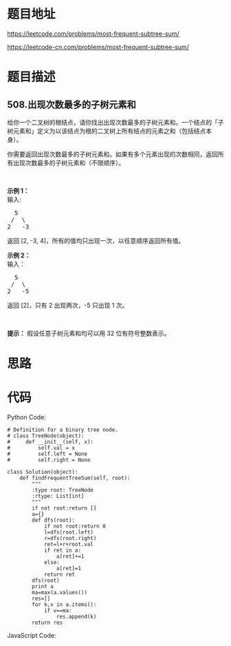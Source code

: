 # 题目地址
https://leetcode.com/problems/most-frequent-subtree-sum/

https://leetcode-cn.com/problems/most-frequent-subtree-sum/
# 题目描述
## 508.出现次数最多的子树元素和
<p>给你一个二叉树的根结点，请你找出出现次数最多的子树元素和。一个结点的「子树元素和」定义为以该结点为根的二叉树上所有结点的元素之和（包括结点本身）。</p>

<p>你需要返回出现次数最多的子树元素和。如果有多个元素出现的次数相同，返回所有出现次数最多的子树元素和（不限顺序）。</p>

<p>&nbsp;</p>

<p><strong>示例 1：</strong><br>
输入:</p>

<pre>  5
 /  \
2   -3
</pre>

<p>返回&nbsp;[2, -3, 4]，所有的值均只出现一次，以任意顺序返回所有值。</p>

<p><strong>示例&nbsp;2：</strong><br>
输入：</p>

<pre>  5
 /  \
2   -5
</pre>

<p>返回&nbsp;[2]，只有 2 出现两次，-5 只出现 1 次。</p>

<p>&nbsp;</p>

<p><strong>提示：</strong>&nbsp;假设任意子树元素和均可以用 32 位有符号整数表示。</p>

# 思路

# 代码
Python Code:

```
# Definition for a binary tree node.
# class TreeNode(object):
#     def __init__(self, x):
#         self.val = x
#         self.left = None
#         self.right = None

class Solution(object):
    def findFrequentTreeSum(self, root):
        """
        :type root: TreeNode
        :rtype: List[int]
        """
        if not root:return []
        a={}
        def dfs(root):
            if not root:return 0
            l=dfs(root.left)
            r=dfs(root.right)
            ret=l+r+root.val
            if ret in a:
                a[ret]+=1
            else:
                a[ret]=1
            return ret
        dfs(root)
        print a
        ma=max(a.values())
        res=[]
        for k,v in a.items():
            if v==ma:
                res.append(k)
        return res
```
JavaScript Code:

```

```
